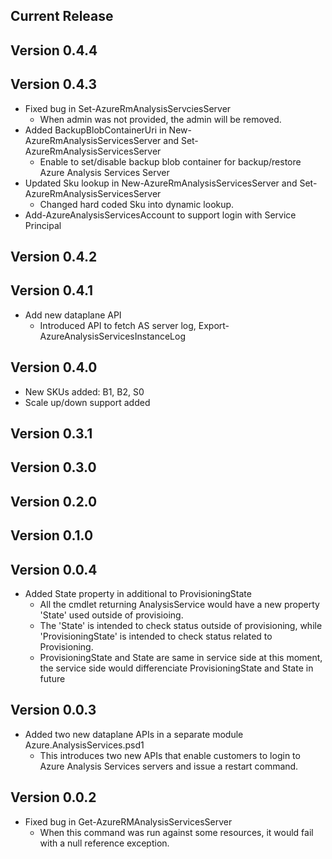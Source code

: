 ﻿<!--
    Please leave this section at the top of the change log.

    Changes for the current release should go under the section titled "Current Release", and should adhere to the following format:

    ## Current Release
    * Overview of change #1
        - Additional information about change #1
    * Overview of change #2
        - Additional information about change #2
        - Additional information about change #2
    * Overview of change #3
    * Overview of change #4
        - Additional information about change #4

    ## YYYY.MM.DD - Version X.Y.Z (Previous Release)
    * Overview of change #1
        - Additional information about change #1
-->
## Current Release

## Version 0.4.4

## Version 0.4.3
* Fixed bug in Set-AzureRmAnalysisServciesServer
    - When admin was not provided, the admin will be removed.
* Added BackupBlobContainerUri in New-AzureRmAnalysisServicesServer and Set-AzureRmAnalysisServicesServer
    - Enable to set/disable backup blob container for backup/restore Azure Analysis Services Server
* Updated Sku lookup in New-AzureRmAnalysisServicesServer and Set-AzureRmAnalysisServicesServer
    - Changed hard coded Sku into dynamic lookup.
* Add-AzureAnalysisServicesAccount to support login with Service Principal

## Version 0.4.2

## Version 0.4.1
* Add new dataplane API
    - Introduced API to fetch AS server log, Export-AzureAnalysisServicesInstanceLog

## Version 0.4.0
* New SKUs added: B1, B2, S0
* Scale up/down support added

## Version 0.3.1

## Version 0.3.0

## Version 0.2.0

## Version 0.1.0

## Version 0.0.4
* Added State property in additional to ProvisioningState
    - All the cmdlet returning AnalysisService would have a new property 'State' used outside of provisioing.
    - The 'State' is intended to check status outside of provisioning, while 'ProvisioningState' is intended to check status related to Provisioning.
    - ProvisioningState and State are same in service side at this moment, the service side would differenciate ProvisioningState and State in future

## Version 0.0.3
* Added two new dataplane APIs in a separate module Azure.AnalysisServices.psd1
    - This introduces two new APIs that enable customers to login to Azure Analysis Services servers and issue a restart command.

## Version 0.0.2
* Fixed bug in Get-AzureRMAnalysisServicesServer
    - When this command was run against some resources, it would fail with a null reference exception.